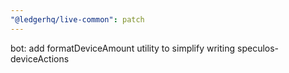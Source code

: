```yaml
---
"@ledgerhq/live-common": patch
---
```


bot: add formatDeviceAmount utility to simplify writing speculos-deviceActions
